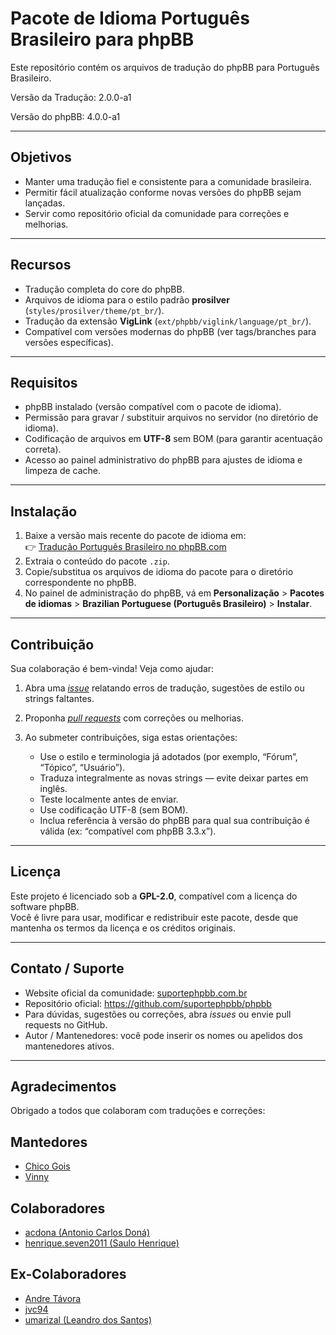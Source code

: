# Pacote de Idioma Português Brasileiro para phpBB

Este repositório contém os arquivos de tradução do phpBB para Português Brasileiro.

Versão da Tradução: 2.0.0-a1

Versão do phpBB: 4.0.0-a1

---

## Objetivos

- Manter uma tradução fiel e consistente para a comunidade brasileira.  
- Permitir fácil atualização conforme novas versões do phpBB sejam lançadas.  
- Servir como repositório oficial da comunidade para correções e melhorias.

---

## Recursos

- Tradução completa do core do phpBB.  
- Arquivos de idioma para o estilo padrão **prosilver** (`styles/prosilver/theme/pt_br/`).  
- Tradução da extensão **VigLink** (`ext/phpbb/viglink/language/pt_br/`).  
- Compatível com versões modernas do phpBB (ver tags/branches para versões específicas).

---

## Requisitos

- phpBB instalado (versão compatível com o pacote de idioma).  
- Permissão para gravar / substituir arquivos no servidor (no diretório de idioma).  
- Codificação de arquivos em **UTF-8** sem BOM (para garantir acentuação correta).  
- Acesso ao painel administrativo do phpBB para ajustes de idioma e limpeza de cache.

---

## Instalação

1. Baixe a versão mais recente do pacote de idioma em:  
👉 [Tradução Português Brasileiro no phpBB.com](https://www.phpbb.com/customise/db/translation/brazilian_portuguese/)  
2. Extraia o conteúdo do pacote `.zip`.  
3. Copie/substitua os arquivos de idioma do pacote para o diretório correspondente no phpBB.  
4. No painel de administração do phpBB, vá em **Personalização** > **Pacotes de idiomas** > **Brazilian Portuguese (Português Brasileiro)** > **Instalar**.

---

## Contribuição

Sua colaboração é bem-vinda! Veja como ajudar:

1. Abra uma [*issue*](https://github.com/suportephpbb/phpbb/issues) relatando erros de tradução, sugestões de estilo ou strings faltantes.  
2. Proponha [*pull requests*](https://github.com/suportephpbb/phpbb/pulls) com correções ou melhorias.  
3. Ao submeter contribuições, siga estas orientações:

   - Use o estilo e terminologia já adotados (por exemplo, “Fórum”, “Tópico”, “Usuário”).  
   - Traduza integralmente as novas strings — evite deixar partes em inglês.  
   - Teste localmente antes de enviar.  
   - Use codificação UTF-8 (sem BOM).  
   - Inclua referência à versão do phpBB para qual sua contribuição é válida (ex: “compatível com phpBB 3.3.x”).  

---

## Licença

Este projeto é licenciado sob a **GPL-2.0**, compatível com a licença do software phpBB.  
Você é livre para usar, modificar e redistribuir este pacote, desde que mantenha os termos da licença e os créditos originais.

---

## Contato / Suporte

- Website oficial da comunidade: [suportephpbb.com.br](https://www.suportephpbb.com.br/)  
- Repositório oficial: https://github.com/suportephpbb/phpbb  
- Para dúvidas, sugestões ou correções, abra *issues* ou envie pull requests no GitHub.  
- Autor / Mantenedores: você pode inserir os nomes ou apelidos dos mantenedores ativos.

---

## Agradecimentos  
Obrigado a todos que colaboram com traduções e correções:

Mantedores  
-------  
* [Chico Gois](https://www.phpbb.com/community/memberlist.php?mode=viewprofile&u=241433)  
* [Vinny](https://www.phpbb.com/community/memberlist.php?mode=viewprofile&u=1065865)  

Colaboradores  
-------  
* [acdona (Antonio Carlos Doná)](https://www.suportephpbb.com.br/forum/memberlist.php?mode=viewprofile&u=31780)  
* [henrique.seven2011 (Saulo Henrique)](https://www.phpbb.com/community/memberlist.php?mode=viewprofile&u=1371157)  

Ex-Colaboradores  
-------  
* [Andre Távora](https://www.phpbb.com/community/memberlist.php?mode=viewprofile&u=302277)  
* [jvc94](https://www.phpbb.com/community/memberlist.php?mode=viewprofile&u=1089185)  
* [umarizal (Leandro dos Santos)](https://www.phpbb.com/community/memberlist.php?mode=viewprofile&u=512395)  